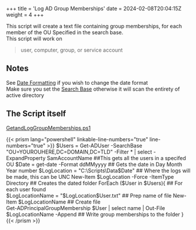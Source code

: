 +++
title = 'Log AD Group Memberships'
date = 2024-02-08T20:04:15Z
weight = 4
+++

This script will create a text file containing group memberships, for each member of the OU Specified in the search base.  
This script will work on  
> user, computer, group, or service account  

## Notes

See [Date Formatting](/../../PowerShell/#Date-Formatting) if you wish to change the date format  
Make sure you set the [Search Base](/../../PowerShell/#SearchBase) otherwise it will scan the entirety of active directory

## The Script itself  

[GetandLogGroupMemberships.ps1](../../Scripts/GetandLogGroupMeberships.ps1)  

{{< prism lang="powershell" linkable-line-numbers="true" line-numbers="true" >}}
$Users = Get-ADUser -SearchBase "OU=YOUROUHERE,DC=DOMAIN,DC=TLD" -Filter * | select -ExpandProperty SamAccountName ##This gets all the users in a specifed OU
$Date = get-date -Format ddMMyyyy ## Gets the date in Day Month Year number
$LogLocation = "C:\Scripts\Data\$Date" ## Where the logs will be made, this can be UNC
New-Item $LogLocation -Force -ItemType Directory ## Creates the dated folder
ForEach ($User in $Users){ ## For each user found  
    $LogLocationName = "$LogLocation\$User.txt" ## Prep name of file
    New-Item $LogLocationName ## Create file  
    Get-ADPrincipalGroupMembership $User | select name | Out-File $LogLocationName -Append ## Write group memberships to the folder
}
{{< /prism >}}
